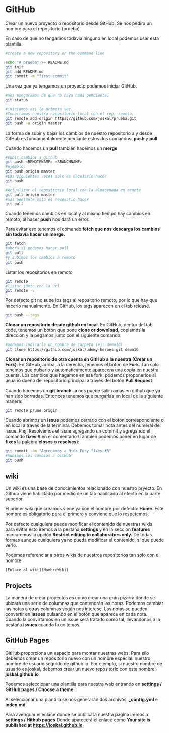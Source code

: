 # GitHub

Crear un nuevo proyecto o repositorio desde GitHub. Se nos pedira un nombre para el repositorio (prueba).

En caso de que no tengamos todavia ninguno en local podemos usar esta plantilla:

```sh
#create a new repository on the command line

echo "# prueba" >> README.md
git init
git add README.md
git commit -m "first commit"
```

Una vez que ya tengamos un proyecto podemos iniciar GitHub.

```sh
#nos aseguramos de que no haya nada pendiente.
git status

#iniciamos asi la primera vez.
#Conectamos nuestro repositorio local con el rep. remoto.
git remote add origin https://github.com/joskal/prueba.git
git push -u origin master

```

La forma de subir y bajar los cambios de nuestro repositorio a y desde GitHub es fundamentalmente mediante estos dos comandos: **push** y **pull**

Cuando hacemos un **pull** también hacemos un **merge**

```sh
#subir cambios a github
git push <REMOTENAME> <BRANCHNAME> 
#ejemplo:
git push origin master
#Las siguientes veces solo es necesario hacer
git push

#Actualizar el repositorio local con la almacenada en remoto
git pull origin master
#mas adelante solo es necesario hacer
git pull
```

Cuando tenemos cambios en local y al mismo tiempo hay cambios en remoto, al hacer **push** nos dará un error.

Para evitar eso tenemos el comando **fetch **que nos descarga los cambios sin todavía hacer un merge**.**

```sh
git fetch
#ahora si podemos hacer pull
git pull
#y subimos los cambios a remoto
git push
```

Listar los repositorios en remoto

```sh
git remote
#listar junto con la url
git remote -v
```

Por defecto git no sube los tags al repositorio remoto, por lo que hay que hacerlo manualmente. En GitHub, los tags aparecen en el tab release.

```sh
git push --tags
```

**Clonar un repositorio desde github en local**. En GitHub, dentro del tab code, tenemos un botón que pone **clone or download**, copiamos la dirección y la pegamos junto con el siguiente comando:

```sh
#podemos indicarle un nombre de carpeta (ej: demo10) 
git clone https://github.com/joskal/udemy-heroes.git demo10
```
**Clonar un repositorio de otra cuenta en GitHub a la nuestra (Crear un Fork)**. En GitHub, arriba, a la derecha, tenemos el boton de **Fork**. Tan solo tenemos que pulsarlo y automaticamente aparecera una copia en nuestra cuenta.
Los cambios que hagamos en ese fork, podemos proponerlos al usuario due&ntilde;o del repositorio principal a trav&eacute;s del bot&oacute;n **Pull Request**.

Cuando hacemos un **git branch -a** nos puede salir ramas en github que ya han sido borradas. Entonces tenemos que purgarlas en local de la siguiente manera: 

```sh
git remote prune origin
```
Cuando abrimos un **issue** podemos cerrarlo con el boton correspondiente o en local a traves de la terminal. Debemos tomar nota antes del numeral del issue. P.ej: Resolvemos el issue agregando un commit y agregando el comando **fixes #** en el comentario (Tambien podemos poner en lugar de **fixes** la palabra **closes** o **resolves**):
```sh
git commit -am "Agregamos a Nick Fury fixes #3"
#Subimos los cambios a GitHub
git push
```
## wiki
Un wiki es una base de conocimientos relacionado con nuestro pryecto. En Github viene habilitado por medio de un tab habilitado al efecto en la parte superior.

El primer wiki que creamos viene ya con el nombre por defecto: **Home**. Este nombre es obligatorio para el primero y conviene que lo respetemos.

Por defecto cualquiera puede modificar el contenido de nuestras wikis. para evitar esto iremos a la pestaña **settings** y en la sección **features** marcaremos la opción **Restrict editing to collaborators only**. De todas formas aunque cualquiera ya no pueda modificar el contenido, sí que puede verlo.

Podemos referenciar a otros wikis de nuestros repositorios tan solo con el nombre.
```html
[Enlace al wiki](NombreWiki)
```
## Projects
La manera de crear proyectos es como crear una gran pizarra donde se ubicará una serie de columnas que contendrán las notas. Podemos cambiar las notas a otras columnas según nos interese. Las notas se pueden convertir en **issues** pulsando en el botón que aparece en cada nota. Cuando la convirtamos en un issue será tratado como tal, llevándonos a la pestaña **issues** cuando la editemos. 
## GitHub Pages
GitHub proporciona un espacio para montar nuestras webs. Para ello debemos crear un repositorio nuevo con un nombre especial: nuestro nombre de usuario seguido de github.io.
Por ejemplo, si nuestro nombre de usuario es joskal, debemos crear un nuevo repositorio con este nombre:
**joskal.github.io**

Podemos seleccionar una plantilla para nuestra web entrando en **settings / GitHub pages / Choose a theme**

Al seleccionar una plantilla se nos generarán dos archivos: **\_config.yml** e **index.md**.

Para averiguar el enlace donde se publicará nuestra página iremos a **settings / Hithub pages** Donde aparecerá el enlace como **Your site is published at https://joskal.github.io**
